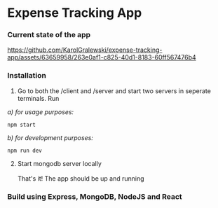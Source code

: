 # Expense Tracking App


### Current state of the app

https://github.com/KarolGralewski/expense-tracking-app/assets/63659958/263e0af1-c825-40d1-8183-60ff567476b4

### Installation

1. Go to both the /client and /server and start two servers in seperate terminals. Run 

  *a) for usage purposes:* 

```
npm start
```
  *b) for development purposes:*
   ```
npm run dev
```

2. Start mongodb server locally <br><br>
 That's it! The app should be up and running


### Build using Express, MongoDB, NodeJS and React 
